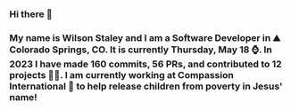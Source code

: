 ### Hi there 👋

### My name is Wilson Staley and I am a Software Developer in ⛰ Colorado Springs, CO.  It is currently Thursday, May 18 ⌚. In 2023 I have made 160 commits, 56 PRs, and contributed to 12 projects 👨‍💻. I am currently working at Compassion International 🏢 to help release children from poverty in Jesus' name!